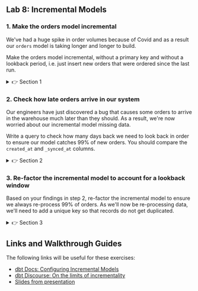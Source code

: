## Lab 8: Incremental Models

### 1. Make the orders model incremental

We've had a huge spike in order volumes because of Covid and as a result our `orders` model is taking longer and longer to build.

Make the orders model incremental, without a primary key and without a lookback period, i.e. just insert new orders that were ordered since the last run.

<details>
  <summary>👉 Section 1</summary>

  (1) In our orders model, find the CTE where we select from the orders staging model. Why do we add the filter in this CTE? In the CTE, add the `is_incremental()` filter:
  ```sql
  {% if is_incremental() %}
  where ordered_at > (select max(ordered_at) from {{ this }})
  {% endif %}
  ```
  (2) At the top of our model, add a configuration that tells dbt that this model should be 'incremental':
  ```
  {{ config(materialized='incremental') }}
  ```
  (3) Run `dbt run -m orders` and inspect the SQL that is being executed. Does it look like it's working correctly? You should see the temp table being created and then an insert. (You might need to run it twice if it's being built as a table for the first time.)

</details>

### 2. Check how late orders arrive in our system

Our engineers have just discovered a bug that causes some orders to arrive in the warehouse much later than they should. As a result, we're now worried about our incremental model missing data.

Write a query to check how many days back we need to look back in order to ensure our model catches 99% of new orders. You should compare the `created_at` and `_synced_at` columns.

<details>
  <summary>👉 Section 2</summary>

  (1) To check this, we need to inspect what the typical difference is between the two columns:
  ```sql
  select
    datediff('day', created_at, _synced_at) as days_lag,
    count(*)
  from raw.ecomm.orders
  group by 1
  ```
  (2) We can see as a result of that query that all orders show up within 3 days.

</details>

### 3. Re-factor the incremental model to account for a lookback window

Based on your findings in step 2, re-factor the incremental model to ensure we always re-process 99% of orders. As we'll now be re-processing data, we'll need to add a unique key so that records do not get duplicated.

<details>
  <summary>👉 Section 3</summary>

  (1) In our orders model, we need to alter our `is_incremental()` section to account for a lookback of three days:
  ```sql
  {% if is_incremental() %}
  where ordered_at > (select dateadd('day',-3,max(ordered_at)) from {{ this }})
  {% endif %}
  ```
  (2) At the top of our model, we also now need to use a `unique_key`:
  ```
  {{ config(materialized='incremental', unique_key='order_id') }}
  ```
  (3) Run `dbt run -m orders` and inspect the SQL that is being executed. Does it look like it's working correctly? You should now see a merge statement instead of an insert.

</details>


## Links and Walkthrough Guides

The following links will be useful for these exercises:

* [dbt Docs: Configuring Incremental Models](https://docs.getdbt.com/docs/building-a-dbt-project/building-models/configuring-incremental-models/)
* [dbt Discourse: On the limits of incrementality](https://discourse.getdbt.com/t/on-the-limits-of-incrementality/303)
* [Slides from presentation](https://docs.google.com/presentation/d/10Z9czd5I8-VLTGXBVdk0OclCFv0z6EP-/edit#slide=id.p1)
